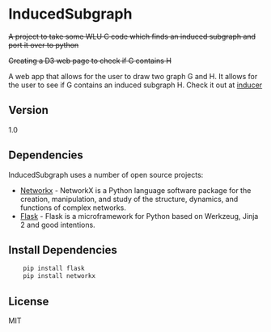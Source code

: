 InducedSubgraph
===============

~~A project to take some WLU C code which finds an induced subgraph and port it over to python~~

~~Creating a D3 web page to check if G contains H~~

A web app that allows for the user to draw two graph G and H. It allows for the user to see if G contains an induced subgraph H.
Check it out at [inducer]


Version
----

1.0

Dependencies
-----------

InducedSubgraph uses a number of open source projects:

* [Networkx] - NetworkX is a Python language software package for the creation, manipulation, and study of the structure, dynamics, and functions of complex networks.
* [Flask] - Flask is a microframework for Python based on Werkzeug, Jinja 2 and good intentions.

Install Dependencies
-----------
```sh
	pip install flask
	pip install networkx
```

License
----

MIT


[Networkx]:http://networkx.github.io/documentation/networkx-1.9/
[Flask]:http://flask.pocoo.org/
[inducer]:http://induced-subgraph.herokuapp.com/